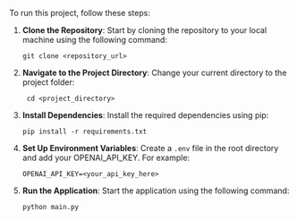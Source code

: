 To run this project, follow these steps:
1. **Clone the Repository**: Start by cloning the repository to your local machine using the following command:
   ```
   git clone <repository_url>
   ```
2. **Navigate to the Project Directory**: Change your current directory to the project folder:
   ```
    cd <project_directory>
    ```
3. **Install Dependencies**: Install the required dependencies using pip:
    ```
   pip install -r requirements.txt
   ```
4. **Set Up Environment Variables**: Create a `.env` file in the root directory and add your OPENAI_API_KEY. For example:
   ```
   OPENAI_API_KEY=<your_api_key_here>
   ```
5. **Run the Application**: Start the application using the following command:
    ```
   python main.py
   ```